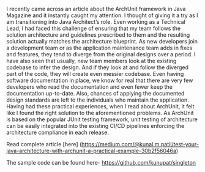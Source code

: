 
I recently came across an article about the ArchUnit framework in Java Magazine and it instantly caught my attention. I thought of giving it a try as I am transitioning into Java Architect’s role. Even working as a Technical Lead, I had faced this challenge of ensuring that my team follows the solution architecture and guidelines prescribed to them and the resulting solution actually matches the architecture blueprint. As new developers join a development team or as the application maintenance team adds in fixes and features, they tend to diverge from the original designs over a period. I have also seen that usually, new team members look at the existing codebase to infer the design. And if they look at and follow the diverged part of the code, they will create even messier codebase. Even having software documentation in place, we know for real that there are very few developers who read the documentation and even fewer keep the documentation up-to-date. Also, chances of applying the documented design standards are left to the individuals who maintain the application.
Having had these practical experiences, when I read about ArchUnit, it felt like I found the right solution to the aforementioned problems. As ArchUnit is based on the popular JUnit testing framework, unit testing of architecture can be easily integrated into the existing CI/CD pipelines enforcing the architecture compliance in each release.

Read complete article [here] (https://medium.com/@kunal.m.patil/test-your-java-architecture-with-archunit-a-practical-example-30b2f56046a)

The sample code can be found here- https://github.com/kunupat/singleton

